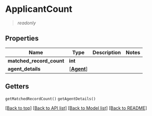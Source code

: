 # ApplicantCount
> *readonly*

## Properties
Name         | Type          | Description   | Notes
------------ | ------------- | ------------- | -------------
**matched_record_count** | **int** |  | 
**agent_details** | [[**Agent**](Agent.md)] | |

## Getters
`getMatchedRecordCount()`
`getAgentDetails()`

[[Back to top]](#) [[Back to API list]](../../README.md#documentation-for-apis) [[Back to Model list]](../../README.md#documentation-for-models) [[Back to README]](../../README.md)
